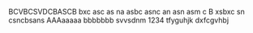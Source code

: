 BCVBCSVDCBASCB
bxc asc as na
asbc asnc an 
asn asm c
B xsbxc sn
csncbsans
AAAaaaaa
bbbbbbb
svvsdnm
1234
tfyguhjk
dxfcgvhbj
